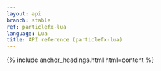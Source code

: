 ```yaml
---
layout: api
branch: stable
ref: particlefx-lua
language: Lua
title: API reference (particlefx-lua)
---
```

{% include anchor_headings.html html=content %}